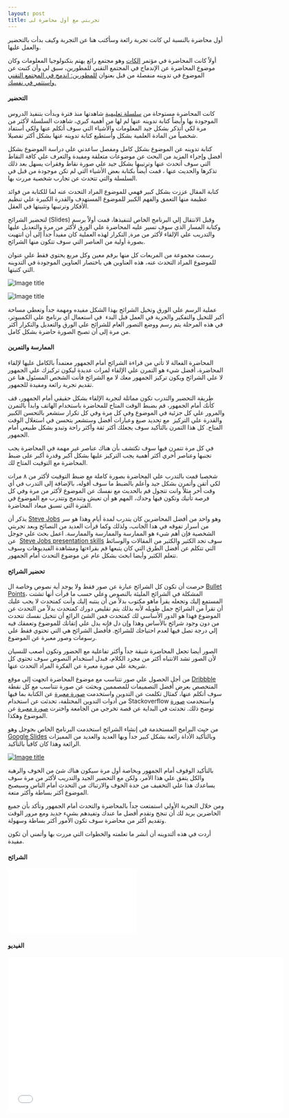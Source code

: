 ```yaml
---
layout: post
title: تجربتي مع أول محاضرة لى
---
```


أول محاضرة بالنسبة لي كانت تجربة رائعة وسأكتب هنا عن التجربة وكيف بدأت بالتحضير والعمل عليها.

أولاً كانت المحاضرة في مؤتمر [الكات](http://scope14.catreloaded.org/) وهو مجتمع رائع يهتم بتكنولوجيا المعلومات وكان موضوع المحاضرة عن الإندماج في المجتمع التقني للمطورين، سبق لي وأن كتبت عن الموضوع في تدوينه منفصلة من قبل بعنوان [للمطورين: اندمج في المجتمع التقني واستثمر في نفسك.](http://oktob.io/posts/341)

#### التحضير

كانت المحاضرة مستوحاة من [سلسلة تعليمية](http://getinvolved.hanselman.com/) شاهدتها منذ فترة وبدأت بتنفيذ الدروس الموجودة بها وأيضاً كتابة تدوينه عنها لم لها من أهمية كبري، شاهدت السلسلة لأكثر من مرة لكي أتذكر بشكل جيد المعلومات والأشياء التي سوف أتكلم عنها ولكي أستفاد شخصياً من المادة العلمية بشكل وأستطيع كتابة تدوينه عنها بشكل أكثر تفصيلا.

كتابة تدوينه عن الموضوع بشكل كامل ومفصل ساعدني علي دراسة الموضوع بشكل أفضل وإجراء المزيد من البحث عن موضوعات متعلقة ومفيدة والتعرف علي كافة النقاط التي سوف أتحدث عنها وترتيبها بشكل جيد علي صورة نقاط وفقرات يسهل بعد ذلك تذكرها والحديث عنها ، قمت أيضاً بكتابة بعض الأشياء التي لم تكن موجودة من قبل في السلسلة والتي تتحدث عن تجارب شخصية مررت بها.

كتابة المقال عززت بشكل كبير فهمي للموضوع المراد التحدث عنه لما للكتابة من فوائد عظيمة منها التعمق والفهم الكبير للموضوع المستهدف والقدرة الكبيرة علي تنظيم الأفكار وترتيبها وتثبيتها في العقل.

لتحضير الشرائح (Slides) وقبل الانتقال إلي البرنامج الخاص لتنفيذها، قمت أولاً برسم وكتابة المسار الذي سوف تسير عليه المحاضرة علي الورق لأكثر من مرة والتعديل عليها والتدريب علي الإلقاء لأكثر من مرة, التكرار لهذه العملية كان مفيداً جداً إلى أن انتهيت بصورة أولية من العناصر التي سوف تتكون منها الشرائح.

رسمت مجموعة من المربعات كل منها برقم معين وكل مربع يحتوي فقط علي عنوان للموضوع المراد التحدث عنه، هذه العناوين هي باختصار العناوين الموجودة في ألتدوينه التي كتبتها.

![Image title](https://oktob-editor.s3.amazonaws.com/uploads%2F1433743838294-uploads_1429527434232-IMG_2055.JPG)

![Image title](https://oktob-editor.s3.amazonaws.com/uploads%2F1433744546850-mail.google.com.jpg)

عملية الرسم علي الورق وتخيل الشرائح بهذا الشكل مفيده ومهمة جداً وتعطي مساحة أكبر للتخيل والتفكير والحرية في العمل قبل البدء  في استعمال أي برنامج علي الكمبيوتر، في هذه المرحلة يتم رسم ووضع التصور العام للشرائح علي الورق والتعديل والتكرار أكثر من مرة إلى أن تصبح الصورة حاضرة بشكل كامل.

#### الممارسة والتمرين

المحاضرة الفعالة لا تأتي من قراءة الشرائح أمام الجمهور معتمداً بالكامل عليها لإلقاء المحاضرة، أفضل شيء هو التمرن علي الإلقاء لمرات عديدة ليكون تركيزك علي الجمهور لا علي الشرائح ويكون تركيز الجمهور معك لا مع الشرائح فأنت الشخص المسئول هنا عن تقديم تجربة رائعة ومفيدة للجمهور.

طريقة التحضير والتدرب تكون مماثلة لتجربة الإلقاء بشكل حقيقي أمام الجمهور، قف كأنك أمام الجمهور، قم بضبط الوقت المتاح للمحاضرة باستخدام الهاتف وابدأ بالتمرن والمرور علي كل جزئية في الموضوع وفي كل مرة وفي كل تكرار ستشعر بالتحسن الكبير والقدرة علي التركيز  مع تحديد صيغ وعبارات أفضل وستشعر بتحسن في استغلال الوقت المتاح. كل هذا التمرن بالتأكيد سوف يجعلك أكثر ثقة وأكثر راحة وتبدو بشكل طبيعي أمام الجمهور.

في كل مرة تتمرن فيها سوف تكتشف بأن هناك عناصر غير مهمة في المحاضرة يجب تجنبها وعناصر أخري أكثر أهمية يجب التركيز عليها بشكل أكبر وقدرة أكبر على ضبط المحاضرة مع التوقيت المتاح لك.

شخصيا قمت بالتدرب علي المحاضرة بصورة كاملة مع ضبط التوقيت لأكثر من ٨ مرات لكي أتقن وأتمرن بشكل جيد وأعلم بالضبط ما سوف أقوله، بالإضافة إلى التدرب في أي وقت أخر مثلاً وانت تتجول قم بالحديث مع نفسك عن الموضوع لأكثر من مرة وفي كل فرصة تأتيك وتكون فيها وحدك، المهم هو أن تعيش وتندمج وتتدرب مع الموضوع في الفترة التي تسبق ميعاد المحاضرة.

يذكر أن [Steve Jobs](http://en.wikipedia.org/wiki/Steve_Jobs) وهو واحد من أفضل المحاضرين كان يتدرب لمدة أيام وهذا هو سر من أسرار تفوقه في هدا الجانب، ولذلك وكما قرأت العديد من النصائح وبعد تجربتي الشخصية فإن أهم شيء هو الممارسة والممارسة والممارسة. اعمل بحث علي جوجل عن  [Steve Jobs presentation skills](https://www.google.com.eg/search?q=Steve+Jobs+presentation+skills&ie=utf-8&oe=utf-8&gws_rd=cr&ei=HDZ1VZWGDIPxUOyagbAC) سوف تجد الكثير والكثير من المقالات والوسائط التي تتكلم عن أفضل الطرق التي كان يتبعها قم بقراءتها ومشاهدة الفيديوهات وسوف تتعلم الكثير وأيضا ابحث بشكل عام عن موضوع التحدث أمام الجمهور.

#### تحضير الشرائح

حرصت أن تكون كل الشرائح عبارة عن صور فقط ولا يوجد أية نصوص وخاصة ال [Bullet Points](https://www.themobilepresenter.com/article.php/bullet-points)، المشكلة في الشرائح المليئة بالنصوص وعلي حسب ما قرأت أنها تشتت المستمع إليك وتجعله يقرأ ماهو مكتوب بدلاً من أن ينتبه إليك وأنت كمتحدث لا يجب عليك أن تقرأ من الشرائح جمل طويله لأنه بذلك يتم تقليص دورك كمتحدث بدلاً من التحدث عن الموضوع فهذا هو الدور الأساسي لك كمتحدث فمن الشئ الرائع أن تتخيل نفسك تتحدث من دون وجود شرائح بالأساس وهذا وإن دل فإنه يدل علي إتقانك للموضوع وتعمقك فيه إلي درجة تصل فيها لعدم احتياجك للشرائح. فأفضل الشرائح هي التي تحتوي فقط علي رسومات وصور معبرة عن الموضوع.

الصور أيضا تجعل المحاضرة شيقة جداً وأكثر تفاعلية مع الحضور وتكون أصعب للنسيان لأن الصور تشد الانتباه أكثر من مجرد الكلام، فبدل استخدام النصوص سوف تحتوي كل شريحة علي صورة معبرة عن الفكرة المراد التحدث عنها.

من أجل الحصول علي صور تتناسب مع موضوع المحاضرة اتجهت إلى موقع [Dribbble](https://dribbble.com/) المتخصص بعرض أفضل التصميمات للمصممين وبحثت عن صورة تتناسب مع كل نقطة سوف أتكلم عنها، كمثال تكلمت عن التدوين واستخدمت [صورة معبرة](https://dribbble.com/shots/1731889-Writing-Tools) عن الكتابة بما فيها من أدوات التدوين المختلفة، تحدثت عن استخدام Stackoverflow واستخدمت [صورة](https://dribbble.com/shots/1880714-Stack-Overflow-user-01) توضح ذلك. تحدثت في البداية عن قصة تخرجي من الجامعة واخترت [صورة معبرة](https://dribbble.com/shots/115609-The-Eyes) عن الموضوع وهكذا.

من حيث البرامج المستخدمة في إنشاء الشرائح استخدمت البرنامج الخاص بجوجل وهو [Google Slides](https://www.google.com/slides/about/) وبالتأكيد الأداة رائعة بشكل كبير جداً وبها العديد والعديد من المميزات الرائعة وهذا كان كافياً بالتأكيد.

[![Image title](https://oktob-editor.s3.amazonaws.com/uploads%2F1431607357994-CE05OqbVEAAN9RE.jpg)](https://twitter.com/PSYPNU/status/598197249680642049)

بالتأكيد الوقوف أمام الجمهور وبخاصة أول مرة سيكون هناك شئ من الخوف والرهبة والكل يتفق علي هذا الأمر، ولكن مع التحضير الجيد والتدريب لأكثر من مرة سوف يساعدك هذا علي التخفيف من حدة الخوف والارتباك من التحدث أمام الناس وسيصبح الموضوع أكثر بساطة وأكثر متعة.

ومن خلال التجربة الأولي استمتعت جداً بالمحاضرة والتحدث أمام الجمهور وتأكد بأن جميع الحاضرين يريد لك أن تنجح وتقدم أفضل ما عندك وتفيدهم بشيء جديد ومع مرور الوقت وتقديم أكثر من محاضرة سوف تكون الأمور أكثر بساطة وسهولة.

أردت في هذه ألتدوينه أن أنشر ما تعلمته والخطوات التي مررت بها وأتمني أن تكون مفيدة.

#### الشرائح

<iframe allowfullscreen="true" class="speakerdeck-iframe" mozallowfullscreen="true" src="//speakerdeck.com/player/5dc136bbcfa44aa6b373a56d5cdebe81?" webkitallowfullscreen="true" frameborder="0"></iframe>

#### الفيديو

<iframe allowfullscreen="" src="//www.youtube.com/embed/lOYDUu4yqxA" frameborder="0" height="360" width="640"></iframe>